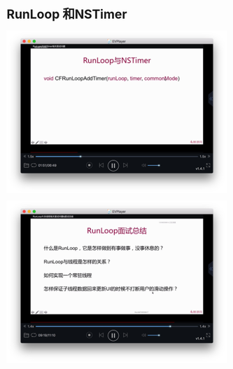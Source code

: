 # RunLoop 和NSTimer 

![-w880](media/15715514834553/15715516326439.jpg)

![-w880](media/15715514834553/15715520853945.jpg)

